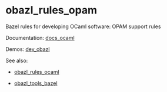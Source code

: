 # obazl_rules_opam
Bazel rules for developing OCaml software: OPAM support rules

Documentation: [docs_ocaml](https://obazl.github.io/docs_ocaml/)

Demos:  [dev_obazl](https://github.com/obazl/dev_obazl)

See also:

* [obazl_rules_ocaml](https://github.com/obazl/rules_ocaml)

* [obazl_tools_bazel](https://github.com/obazl/tools_bazel)

